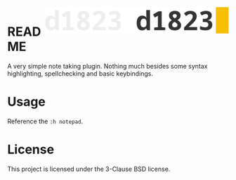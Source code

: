 <a href="https://1823.pl/#gh-light-mode-only">
  <img src="./.github/images/d1823.webp" align="right" alt="1823 logo" title="1823" height="60">
</a>

<a href="https://1823.pl/#gh-dark-mode-only">
  <img src="./.github/images/d1823-light.webp" align="right" alt="1823 logo" title="1823" height="60">
</a>

# README

A very simple note taking plugin. Nothing much besides some syntax highlighting, spellchecking and basic keybindings.

# Usage
Reference the `:h notepad`.

# License
This project is licensed under the 3-Clause BSD license.
